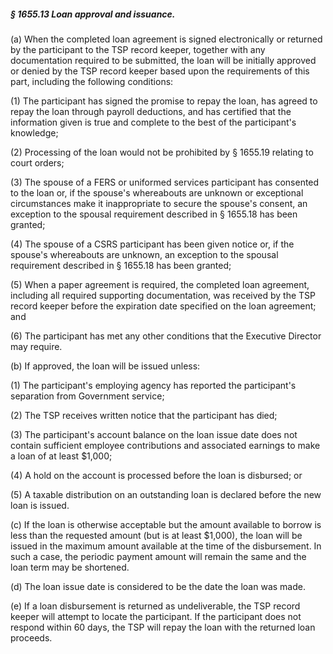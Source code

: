 ##### § 1655.13 Loan approval and issuance. #####

(a) When the completed loan agreement is signed electronically or returned by the participant to the TSP record keeper, together with any documentation required to be submitted, the loan will be initially approved or denied by the TSP record keeper based upon the requirements of this part, including the following conditions:

(1) The participant has signed the promise to repay the loan, has agreed to repay the loan through payroll deductions, and has certified that the information given is true and complete to the best of the participant's knowledge;

(2) Processing of the loan would not be prohibited by § 1655.19 relating to court orders;

(3) The spouse of a FERS or uniformed services participant has consented to the loan or, if the spouse's whereabouts are unknown or exceptional circumstances make it inappropriate to secure the spouse's consent, an exception to the spousal requirement described in § 1655.18 has been granted;

(4) The spouse of a CSRS participant has been given notice or, if the spouse's whereabouts are unknown, an exception to the spousal requirement described in § 1655.18 has been granted;

(5) When a paper agreement is required, the completed loan agreement, including all required supporting documentation, was received by the TSP record keeper before the expiration date specified on the loan agreement; and

(6) The participant has met any other conditions that the Executive Director may require.

(b) If approved, the loan will be issued unless:

(1) The participant's employing agency has reported the participant's separation from Government service;

(2) The TSP receives written notice that the participant has died;

(3) The participant's account balance on the loan issue date does not contain sufficient employee contributions and associated earnings to make a loan of at least $1,000;

(4) A hold on the account is processed before the loan is disbursed; or

(5) A taxable distribution on an outstanding loan is declared before the new loan is issued.

(c) If the loan is otherwise acceptable but the amount available to borrow is less than the requested amount (but is at least $1,000), the loan will be issued in the maximum amount available at the time of the disbursement. In such a case, the periodic payment amount will remain the same and the loan term may be shortened.

(d) The loan issue date is considered to be the date the loan was made.

(e) If a loan disbursement is returned as undeliverable, the TSP record keeper will attempt to locate the participant. If the participant does not respond within 60 days, the TSP will repay the loan with the returned loan proceeds.